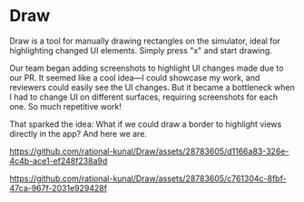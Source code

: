 # Draw

Draw is a tool for manually drawing rectangles on the simulator, ideal for highlighting changed UI elements. Simply press "x" and start drawing.

Our team began adding screenshots to highlight UI changes made due to our PR. It seemed like a cool idea—I could showcase my work, and reviewers could easily see the UI changes. But it became a bottleneck when I had to change UI on different surfaces, requiring screenshots for each one. So much repetitive work!

That sparked the idea: What if we could draw a border to highlight views directly in the app?
And here we are.

https://github.com/rational-kunal/Draw/assets/28783605/d1166a83-326e-4c4b-ace1-ef248f238a9d

https://github.com/rational-kunal/Draw/assets/28783605/c761304c-8fbf-47ca-967f-2031e929428f

